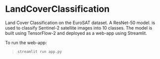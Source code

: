 # LandCoverClassification
Land Cover Classification on the EuroSAT dataset. A ResNet-50 model. is used to classify Sentinel-2 satellite images into 10 classes. The model is built using TensorFlow-2 and deployed as a web-app using Streamlit. 

To run the web-app:
> `streamlit run app.py`
